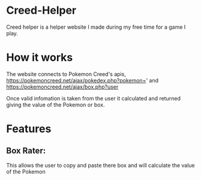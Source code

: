 # Creed-Helper

Creed helper is a helper website I made during my free time for a game I play. 



# How it works

The website connects to Pokemon Creed's apis, https://pokemoncreed.net/ajax/pokedex.php?pokemon=' and https://pokemoncreed.net/ajax/box.php?user
 
 Once valid infomation is taken from the user it calculated and returned giving the value of the Pokemon or box.


# Features

## Box Rater:

This allows the user to copy and paste there box and will calculate the value of the Pokemon

